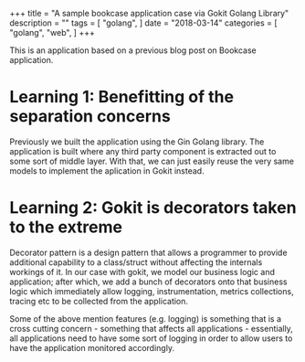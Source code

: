 +++
title = "A sample bookcase application case via Gokit Golang Library"
description = ""
tags = [
    "golang",
]
date = "2018-03-14"
categories = [
    "golang",
    "web",
]
+++

This is an application based on a previous blog post on Bookcase application.

# Learning 1: Benefitting of the separation concerns

Previously we built the application using the Gin Golang library. The application is built where any third party component is extracted out to some sort of middle layer. With that, we can just easily reuse the very same models to implement the aplication in Gokit instead.

# Learning 2: Gokit is decorators taken to the extreme

Decorator pattern is a design pattern that allows a programmer to provide additional capability to a class/struct without affecting the internals workings of it. In our case with gokit, we model our business logic and application; after which, we add a bunch of decorators onto that business logic which immediately allow logging, instrumentation, metrics collections, tracing etc to be collected from the application.

Some of the above mention features (e.g. logging) is something that is a cross cutting concern - something that affects all applications - essentially, all applications need to have some sort of logging in order to allow users to have the application monitored accordingly.



